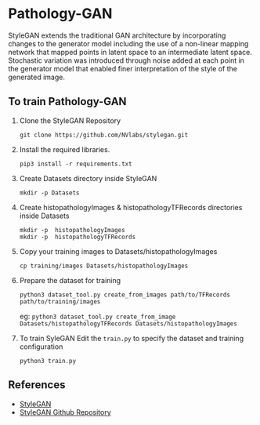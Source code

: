 # Pathology-GAN
StyleGAN extends the traditional GAN architecture by incorporating changes to the generator model including the use of a non-linear mapping network that mapped points in latent space to an intermediate latent space. Stochastic variation was introduced through noise added at each point in the generator model that enabled finer interpretation of the style of the generated image. 

## To train Pathology-GAN
1. Clone the StyleGAN Repository
    ```
    git clone https://github.com/NVlabs/stylegan.git
    ```
2. Install the required libraries.
    ```
    pip3 install -r requirements.txt
    ```
3. Create Datasets directory inside StyleGAN
    ```
    mkdir -p Datasets    
    ```
4. Create histopathologyImages & histopathologyTFRecords directories inside Datasets
    ```
    mkdir -p  histopathologyImages
    mkdir -p  histopathologyTFRecords

    ```
5. Copy your training images to Datasets/histopathologyImages
    ```
    cp training/images Datasets/histopathologyImages
    ```

6. Prepare the dataset for training
    ```
    python3 dataset_tool.py create_from_images path/to/TFRecords path/to/training/images
    ```
    eg: `python3 dataset_tool.py create_from_image Datasets/histopathologyTFRecords Datasets/histopathologyImages `
7. To train SyleGAN
   Edit the ```train.py``` to specify the dataset and training configuration
   ```
   python3 train.py 
   ```

## References
* [StyleGAN](https://arxiv.org/abs/1812.04948)
* [StyleGAN Github Repository](https://github.com/NVlabs/stylegan)